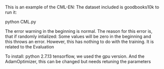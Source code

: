 This is an example of the CML-EN:
The dataset included is goodbooks10k
to run it:

python CML.py

The error warning in the beginning is normal.
The reason for this error is, that if randomly intialized: 
Some values will be zero in the beginning and this throws an error.
However, this has nothing to do with the training.
It is related to the Evaluation 

To install:
python 2.7.13
tensorflow, we used the gpu version.
And the AdamOptimizer,
this can be changed but needs retuning the parameters
